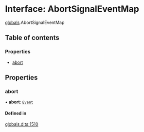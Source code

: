 # Interface: AbortSignalEventMap

[globals](../modules/globals.md).AbortSignalEventMap

## Table of contents

### Properties

- [abort](globals.AbortSignalEventMap.md#abort)

## Properties

### abort

• **abort**: [`Event`](../modules/globals.md#event)

#### Defined in

[globals.d.ts:1510](https://github.com/goodcodedev/bun-types/blob/8bd1b3a/globals.d.ts#L1510)
